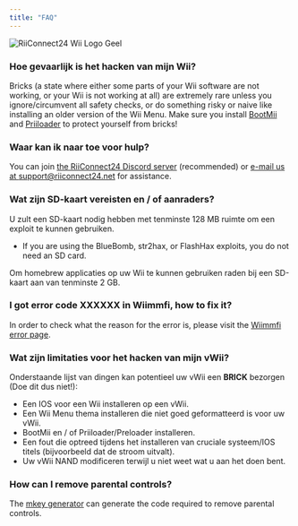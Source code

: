 ```yaml
---
title: "FAQ"
---
```


![RiiConnect24 Wii Logo Geel](/images/Wii_Yellow_Gray.jpg)

### Hoe gevaarlijk is het hacken van mijn Wii?
Bricks (a state where either some parts of your Wii software are not working, or your Wii is not working at all) are extremely rare unless you ignore/circumvent all safety checks, or do something risky or naive like installing an older version of the Wii Menu. Make sure you install [BootMii](bootmii) and [Priiloader](priiloader) to protect yourself from bricks!

### Waar kan ik naar toe voor hulp?
You can join [the RiiConnect24 Discord server](https://discord.gg/rc24) (recommended) or [e-mail us at support@riiconnect24.net](mailto:support@riiconnect24.net) for assistance.

### Wat zijn SD-kaart vereisten en / of aanraders?
U zult een SD-kaart nodig hebben met tenminste 128 MB ruimte om een exploit te kunnen gebruiken.

- If you are using the BlueBomb, str2hax, or FlashHax exploits, you do not need an SD card.

Om homebrew applicaties op uw Wii te kunnen gebruiken raden bij een SD-kaart aan van tenminste 2 GB.

### I got error code XXXXXX in Wiimmfi, how to fix it?
In order to check what the reason for the error is, please visit the [Wiimmfi error page](https://wiimmfi.de/error).

### Wat zijn limitaties voor het hacken van mijn vWii?
Onderstaande lijst van dingen kan potentieel uw vWii een **BRICK** bezorgen (Doe dit dus niet!):
* Een IOS voor een Wii installeren op een vWii.
* Een Wii Menu thema installeren die niet goed geformatteerd is voor uw vWii.
* BootMii en / of Priiloader/Preloader installeren.
* Een fout die optreed tijdens het installeren van cruciale systeem/IOS titels (bijvoorbeeld dat de stroom uitvalt).
* Uw vWii NAND modificeren terwijl u niet weet wat u aan het doen bent.

### How can I remove parental controls?
The [mkey generator](https://mkey.salthax.org) can generate the code required to remove parental controls.
